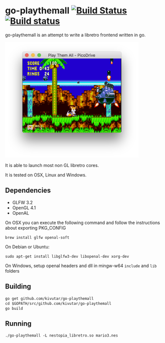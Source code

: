# go-playthemall [![Build Status](https://travis-ci.org/libretro/go-playthemall.svg?branch=master)](https://travis-ci.org/libretro/go-playthemall) [![Build status](https://ci.appveyor.com/api/projects/status/dndcl5m1pepnhbdk?svg=true)](https://ci.appveyor.com/project/kivutar/go-playthemall-tfah4)

go-playthemall is an attempt to write a libretro frontend written in go.

<img src="assets/illustration.png" height="373" />

It is able to launch most non GL libretro cores.

It is tested on OSX, Linux and Windows.

## Dependencies

 * GLFW 3.2
 * OpenGL 4.1
 * OpenAL

On OSX you can execute the following command and follow the instructions about exporting PKG_CONFIG

    brew install glfw openal-soft

On Debian or Ubuntu:

    sudo apt-get install libglfw3-dev libopenal-dev xorg-dev

On Windows, setup openal headers and dll in mingw-w64 `include` and `lib` folders

## Building

    go get github.com/kivutar/go-playthemall
    cd $GOPATH/src/github.com/kivutar/go-playthemall
    go build

## Running

    ./go-playthemall -L nestopia_libretro.so mario3.nes
